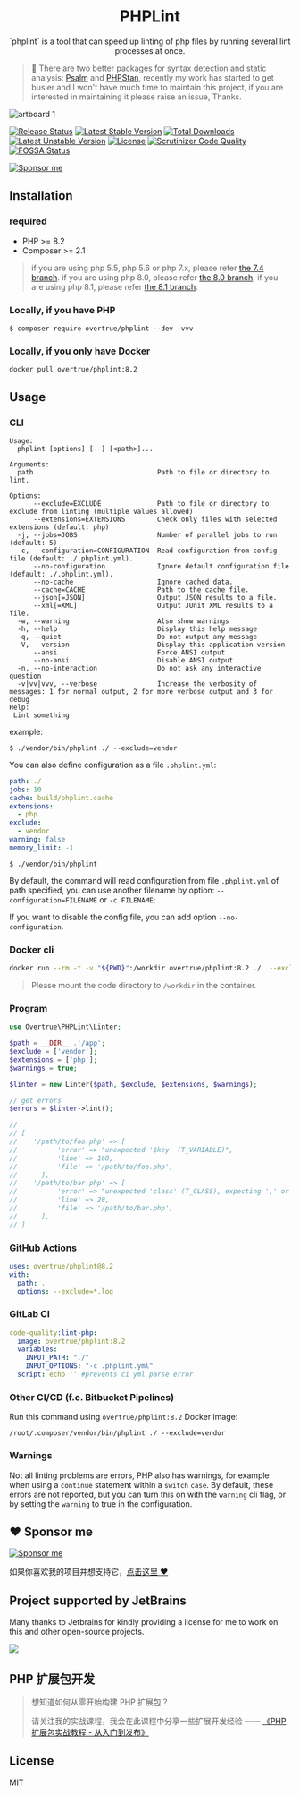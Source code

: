 <h1 align="center">PHPLint</h1>

<p align="center">`phplint` is a tool that can speed up linting of php files by running several lint processes at once.</p>

>🚨 There are two better packages for syntax detection and static analysis: [Psalm](https://psalm.dev/) and [PHPStan](https://github.com/phpstan/phpstan), recently my work has started to get busier and I won't have much time to maintain this project, if you are interested in maintaining it please raise an issue, Thanks.

![artboard 1](https://user-images.githubusercontent.com/1472352/38774811-3f780ab6-40a3-11e8-9a0a-a8d06d2c6463.jpg)

[![Release Status](https://github.com/overtrue/phplint/actions/workflows/build-phar.yml/badge.svg)](https://github.com/overtrue/phplint/actions/workflows/build-phar.yml)
[![Latest Stable Version](https://poser.pugx.org/overtrue/phplint/v/stable.svg)](https://packagist.org/packages/overtrue/phplint) [![Total Downloads](https://poser.pugx.org/overtrue/phplint/downloads.svg)](https://packagist.org/packages/overtrue/phplint) [![Latest Unstable Version](https://poser.pugx.org/overtrue/phplint/v/unstable.svg)](https://packagist.org/packages/overtrue/phplint) [![License](https://poser.pugx.org/overtrue/phplint/license.svg)](https://packagist.org/packages/overtrue/phplint)
[![Scrutinizer Code Quality](https://scrutinizer-ci.com/g/overtrue/phplint/badges/quality-score.png?b=master)](https://scrutinizer-ci.com/g/overtrue/phplint/?branch=master)
[![FOSSA Status](https://app.fossa.io/api/projects/git%2Bgithub.com%2Fovertrue%2Fphplint.svg?type=shield)](https://app.fossa.io/projects/git%2Bgithub.com%2Fovertrue%2Fphplint?ref=badge_shield)

[![Sponsor me](https://github.com/overtrue/overtrue/blob/master/sponsor-me-button-s.svg?raw=true)](https://github.com/sponsors/overtrue)


## Installation

### required
- PHP >= 8.2
- Composer >= 2.1

> if you are using php 5.5, php 5.6 or php 7.x, please refer [the 7.4 branch](https://github.com/overtrue/phplint/tree/7.4).
> if you are using php 8.0, please refer [the 8.0 branch](https://github.com/overtrue/phplint/tree/8.0).
> if you are using php 8.1, please refer [the 8.1 branch](https://github.com/overtrue/phplint/tree/8.1).

### Locally, if you have PHP

```shell
$ composer require overtrue/phplint --dev -vvv
```

### Locally, if you only have Docker

```
docker pull overtrue/phplint:8.2
```

## Usage

### CLI

```shell
Usage:
  phplint [options] [--] [<path>]...

Arguments:
  path                               Path to file or directory to lint.

Options:
      --exclude=EXCLUDE              Path to file or directory to exclude from linting (multiple values allowed)
      --extensions=EXTENSIONS        Check only files with selected extensions (default: php)
  -j, --jobs=JOBS                    Number of parallel jobs to run (default: 5)
  -c, --configuration=CONFIGURATION  Read configuration from config file (default: ./.phplint.yml).
      --no-configuration             Ignore default configuration file (default: ./.phplint.yml).
      --no-cache                     Ignore cached data.
      --cache=CACHE                  Path to the cache file.
      --json[=JSON]                  Output JSON results to a file.
      --xml[=XML]                    Output JUnit XML results to a file.
  -w, --warning                      Also show warnings
  -h, --help                         Display this help message
  -q, --quiet                        Do not output any message
  -V, --version                      Display this application version
      --ansi                         Force ANSI output
      --no-ansi                      Disable ANSI output
  -n, --no-interaction               Do not ask any interactive question
  -v|vv|vvv, --verbose               Increase the verbosity of messages: 1 for normal output, 2 for more verbose output and 3 for debug
Help:
 Lint something
```

example:

```shell
$ ./vendor/bin/phplint ./ --exclude=vendor
```

You can also define configuration as a file `.phplint.yml`:

```yaml
path: ./
jobs: 10
cache: build/phplint.cache
extensions:
  - php
exclude:
  - vendor
warning: false
memory_limit: -1
```

```shell
$ ./vendor/bin/phplint
```

By default, the command will read configuration from file `.phplint.yml` of path specified, you can use another filename by option: `--configuration=FILENAME` or `-c FILENAME`;

If you want to disable the config file, you can add option `--no-configuration`.

### Docker cli

```bash
docker run --rm -t -v "${PWD}":/workdir overtrue/phplint:8.2 ./  --exclude=vendor
```

> Please mount the code directory to `/workdir` in the container.

### Program

```php
use Overtrue\PHPLint\Linter;

$path = __DIR__ .'/app';
$exclude = ['vendor'];
$extensions = ['php'];
$warnings = true;

$linter = new Linter($path, $exclude, $extensions, $warnings);

// get errors
$errors = $linter->lint();

//
// [
//    '/path/to/foo.php' => [
//          'error' => "unexpected '$key' (T_VARIABLE)",
//          'line' => 168,
//          'file' => '/path/to/foo.php',
//      ],
//    '/path/to/bar.php' => [
//          'error' => "unexpected 'class' (T_CLASS), expecting ',' or ';'",
//          'line' => 28,
//          'file' => '/path/to/bar.php',
//      ],
// ]
```

### GitHub Actions

```yaml
uses: overtrue/phplint@8.2
with:
  path: .
  options: --exclude=*.log
```

### GitLab CI

```yaml
code-quality:lint-php:
  image: overtrue/phplint:8.2
  variables:
    INPUT_PATH: "./"
    INPUT_OPTIONS: "-c .phplint.yml"
  script: echo '' #prevents ci yml parse error
```

### Other CI/CD (f.e. Bitbucket Pipelines)

Run this command using `overtrue/phplint:8.2` Docker image:

```
/root/.composer/vendor/bin/phplint ./ --exclude=vendor
```

### Warnings

Not all linting problems are errors, PHP also has warnings, for example when using a `continue` statement within a
`switch` `case`. By default, these errors are not reported, but you can turn this on with the `warning` cli flag, or
by setting the `warning` to true in the configuration.

## :heart: Sponsor me 

[![Sponsor me](https://github.com/overtrue/overtrue/blob/master/sponsor-me.svg?raw=true)](https://github.com/sponsors/overtrue)

如果你喜欢我的项目并想支持它，[点击这里 :heart:](https://github.com/sponsors/overtrue)

## Project supported by JetBrains

Many thanks to Jetbrains for kindly providing a license for me to work on this and other open-source projects.

[![](https://resources.jetbrains.com/storage/products/company/brand/logos/jb_beam.svg)](https://www.jetbrains.com/?from=https://github.com/overtrue)


## PHP 扩展包开发

> 想知道如何从零开始构建 PHP 扩展包？
>
> 请关注我的实战课程，我会在此课程中分享一些扩展开发经验 —— [《PHP 扩展包实战教程 - 从入门到发布》](https://learnku.com/courses/creating-package)

## License

MIT
